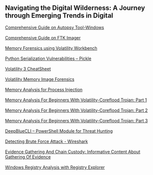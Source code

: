 ## Navigating the Digital Wilderness: A Journey through Emerging Trends in Digital

[Comprehensive Guide on Autopsy Tool-Windows](https://www.hackingarticles.in/comprehensive-guide-on-autopsy-tool-windows/)
<br></br>
[Comprehensive Guide on FTK Imager](https://www.hackingarticles.in/comprehensive-guide-on-ftk-imager/)
<br></br>
[Memory Forensics using Volatility Workbench](https://www.hackingarticles.in/memory-forensics-using-volatility-workbench/)
<br></br>
[Python Serialization Vulnerabilities – Pickle](https://www.hackingarticles.in/python-serialization-vulnerabilities-pickle/)
<br></br>
[Volatility 3 CheatSheet](https://blog.onfvp.com/post/volatility-cheatsheet/)
<br></br>
[Volatility Memory Image Forensics](https://systemweakness.com/volatility-memory-image-forensics-74ecfea17c2f)
<br></br>
[Memory Analysis for Process Injection](https://systemweakness.com/memory-analysis-for-process-injection-4f3284bff3fb)
<br></br>
[Memory Analysis For Beginners With Volatility-Coreflood Trojan: Part 1](https://infosecwriteups.com/memory-analysis-for-beginners-with-volatility-coreflood-trojan-part-1-89981433eeb6)
<br></br>
[Memory Analysis For Beginners With Volatility-Coreflood Trojan: Part 2](https://infosecwriteups.com/memory-analysis-for-beginners-with-volatility-coreflood-trojan-part-2-42bdb46683f2)
<br></br>
[Memory Analysis For Beginners With Volatility-Coreflood Trojan: Part 3](https://medium.com/purple-team/memory-analysis-for-beginners-with-volatility-64298c8b186)
<br></br>
[DeepBlueCLI – PowerShell Module for Threat Hunting](https://www.socinvestigation.com/deepbluecli-powershell-module-for-threat-hunting/)
<br></br>
[Detecting Brute Force Attack - Wireshark](https://www.apt-secure.ca/2022/11/detecting-brute-force-attack-wireshark.html)
<br></br>
[Evidence Gathering And Chain Custody: Informative Content About Gathering Of Evidence](https://financialcrimeacademy.org/evidence-gathering-and-chain-custody/)
<br></br>
[Windows Registry Analysis with Registry Explorer](https://snynr.medium.com/windows-registry-analysis-with-registry-explorer-f75b8339a1bc)
<br></br>
[]()
<br></br>
[]()
<br></br>
[]()
<br></br>
[]()
<br></br>
[]()
<br></br>
[]()
<br></br>
[]()
<br></br>
[]()
<br></br>
[]()
<br></br>
[]()
<br></br>
[]()
<br></br>
[]()
<br></br>
[]()
<br></br>
[]()
<br></br>
[]()
<br></br>
[]()
<br></br>
[]()
<br></br>
[]()
<br></br>
[]()
<br></br>
[]()
<br></br>
[]()
<br></br>
[]()
<br></br>
[]()
<br></br>
[]()
<br></br>
[]()
<br></br>
[]()
<br></br>
[]()
<br></br>
[]()
<br></br>
[]()
<br></br>
[]()
<br></br>
[]()
<br></br>
[]()
<br></br>
[]()
<br></br>
[]()
<br></br>
[]()
<br></br>
[]()
<br></br>
[]()
<br></br>
